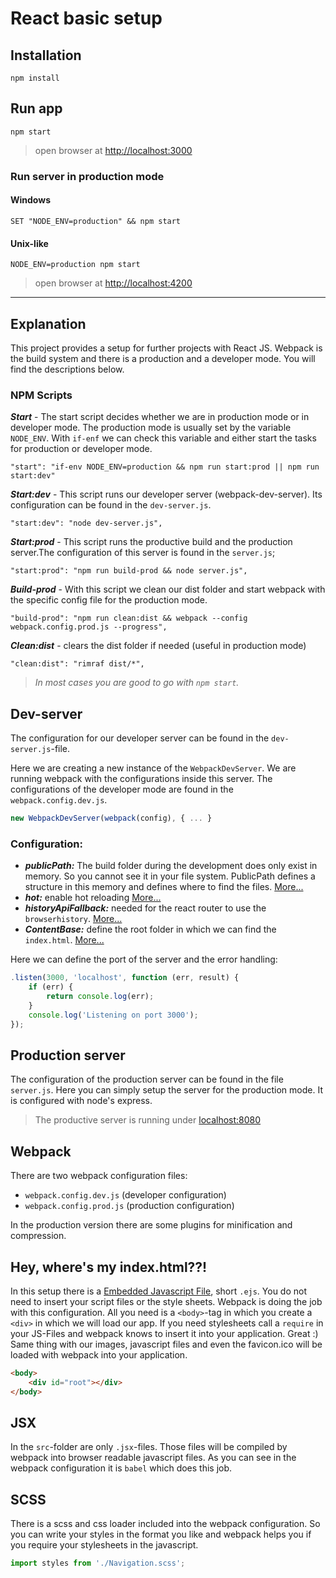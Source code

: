 # React basic setup

## Installation
```
npm install
```

## Run app
```
npm start
```
> open browser at [http://localhost:3000](http://localhost:3000/)

### **Run server in production mode**
#### Windows
```terminal
SET "NODE_ENV=production" && npm start
``` 
#### Unix-like
```terminal
NODE_ENV=production npm start
``` 
> open browser at [http://localhost:4200](http://localhost:4200/)

---
## Explanation
This project provides a setup for further projects with React JS. Webpack is the build system and there is a production and a developer mode. You will find the descriptions below.

### NPM Scripts
***Start*** - The start script decides whether we are in production mode or in developer mode.
The production mode is usually set by the variable `NODE_ENV`. With `if-enf` we can check this variable and either start the tasks for production or developer mode.
```
"start": "if-env NODE_ENV=production && npm run start:prod || npm run start:dev"
```

***Start:dev*** - This script runs our developer server (webpack-dev-server). Its configuration can be found in the `dev-server.js`.
```
"start:dev": "node dev-server.js",
```

***Start:prod*** - This script runs the productive build and the production server.The configuration of this server is found in the `server.js`;
```
"start:prod": "npm run build-prod && node server.js",
```

***Build-prod*** - With this script we clean our dist folder and start webpack with the specific config file for the production mode.
```
"build-prod": "npm run clean:dist && webpack --config webpack.config.prod.js --progress",
```

***Clean:dist*** - clears the dist folder if needed (useful in production mode)

```
"clean:dist": "rimraf dist/*",
```

> *In most cases you are good to go with `npm start`.*

## Dev-server
The configuration for our developer server can be found in the `dev-server.js`-file.

Here we are creating a new instance of the `WebpackDevServer`. We are running webpack with the configurations inside this server. The configurations of the developer mode are found in the `webpack.config.dev.js`.

```Javascript
new WebpackDevServer(webpack(config), { ... }
```

### Configuration:
* ***publicPath:*** The build folder during the development does only exist in memory. So you cannot see it in your file system. PublicPath defines a structure in this memory and defines where to find the files. [More...](https://webpack.github.io/docs/webpack-dev-server.html#content-base)
* ***hot:*** enable hot reloading [More...](https://webpack.github.io/docs/webpack-dev-server.html#hot-module-replacement)
* ***historyApiFallback:*** needed for the react router to use the `browserhistory`. [More...](https://webpack.github.io/docs/webpack-dev-server.html#the-historyapifallback-option)
* ***ContentBase:*** define the root folder in which we can find the `index.html`. [More...](https://webpack.github.io/docs/webpack-dev-server.html#content-base)

Here we can define the port of the server and the error handling:

```Javascript
.listen(3000, 'localhost', function (err, result) {
    if (err) {
        return console.log(err);
    }
    console.log('Listening on port 3000');
});
```

## Production server
The configuration of the production server can be found in the file `server.js`.
Here you can simply setup the server for the production mode. It is configured with node's express.

> The productive server is running under [localhost:8080](http://localhost:8080)

## Webpack
There are two webpack configuration files:
* `webpack.config.dev.js` (developer configuration)
* `webpack.config.prod.js` (production configuration)

In the production version there are some plugins for minification and compression.

## Hey, where's my index.html??!
In this setup there is a [Embedded Javascript File](http://www.embeddedjs.com/), short `.ejs`. You do not need to insert your script files or the style sheets. Webpack is doing the job with this configuration. All you need is a `<body>`-tag in which you create a `<div>` in which we will load our app. If you need stylesheets call a `require` in your JS-Files and webpack knows to insert it into your application. Great :) Same thing with our images, javascript files and even the favicon.ico will be loaded with webpack into your application.
```html
<body>
    <div id="root"></div>    
</body>
```

## JSX
In the `src`-folder are only `.jsx`-files. Those files will be compiled by webpack into browser readable javascript files. As you can see in the webpack configuration it is `babel` which does this job.

## SCSS
There is a scss and css loader included into the webpack configuration. So you can write your styles in the format you like and webpack helps you if you require your stylesheets in the javascript.

```Javascript
import styles from './Navigation.scss';
```